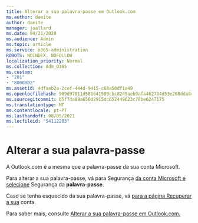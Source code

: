 ```yaml
---
title: Alterar a sua palavra-passe em Outlook.com
ms.author: daeite
author: daeite
manager: joallard
ms.date: 04/21/2020
ms.audience: Admin
ms.topic: article
ms.service: o365-administration
ROBOTS: NOINDEX, NOFOLLOW
localization_priority: Normal
ms.collection: Adm_O365
ms.custom:
- "201"
- "8000002"
ms.assetid: 4dfaeb2a-2cef-444d-9415-c68a50df1a49
ms.openlocfilehash: 909d97011d581641589cbc8245aeb9afa462734d53e208dda84657cd306d6fb2
ms.sourcegitcommit: b5f7da89a650d2915dc652449623c78be6247175
ms.translationtype: MT
ms.contentlocale: pt-PT
ms.lasthandoff: 08/05/2021
ms.locfileid: "54112203"
---
```

# <a name="change-your-password"></a>Alterar a sua palavra-passe

A Outlook.com é a mesma que a palavra-passe da sua conta Microsoft.
  
Para alterar a sua palavra-passe, vá para Segurança [da conta Microsoft e selecione](https://go.microsoft.com/fwlink/p/?linkid=842325&amp;clcid=0x409) Segurança da **palavra-passe**.
  
Caso se tenha esquecido da sua palavra-passe, vá [para a página Recuperar a sua](https://go.microsoft.com/fwlink/p/?linkid=841909) conta.
  
Para saber mais, consulte [Alterar a sua palavra-passe em Outlook.com.](https://support.office.com/article/2138d690-811c-4545-b2f3-e4dbe80c9735?wt.mc_id=Office_Outlook_com_Alchemy)
